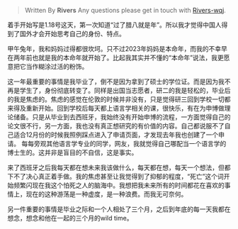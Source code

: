 
> Written By **Rivers**
> Any questions please get in touch with  [Rivers-wqj](https://rivers-wqj.github.io/).


着手开始写是1.18号这天，第一次知道“过了腊八就是年”。所以我才觉得中国人得到了国外才会开始思考自己的身份、特点。

甲午兔年，我和妈妈过得都很坎坷。只不过2023年妈妈是本命年，而我的不幸早在两年前也就是我的本命年就开始了。比起我其实并不懂的“本命年”说法，我更愿意把它当作糊涂过活的粉饰。

这一年最重要的事情是我毕业了，倒不是因为拿到了硕士的学位证。而是因为我不再是学生了，身份彻底转变了。同样是出国当志愿者，研二的我是轻松的，毕业后的我是焦虑的。焦虑的感觉在伦敦的时候并非没有，只是觉得研三回到学校一切都来得及重新开始。回到学校后每天都上语言学相关的课，很快乐，有在为申博做理论储备。只是从毕业到去西班牙，我始终没有开始申博的流程，一方面觉得自己的论文很不行，另一方面，我也没有真正想研究的有价值的内容。自己都说服不了自己适合12月份的时候我照例踩点进入了申请页面，才发现去年我也创建了一个申请。
每每旁观其他语言学专业的同学，网友，我就觉得自己哪配当一个语言学的博士生的。这并非是盲目的不自信，这是事实。

来了西班牙之后我每天都在想未来我该做什么，每天都在想，每天一个想法，但都下不了决心真正着手做。我的焦虑甚至让我觉得到了抑郁的程度，“死亡”这个词开始频繁闪现在我这个怕死之人的脑海中。我想把我未来所有的时间都花在喜欢的事情上，现在的这种游荡是一种虚度，是一种浪费。而我无可奈何。

另一件重要的事情是毕业之际和一个人相处了三个月，之后到年底的每一天我都在想念，想念和他在一起的三个月的wild time。

<!--stackedit_data:
eyJoaXN0b3J5IjpbLTIwMDIxOTExMzIsMjk4NTE0NTE2LC04MT
g2NjYxNThdfQ==
-->